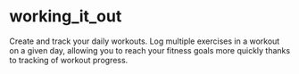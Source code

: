 # working_it_out
Create and track your daily workouts. Log multiple exercises in a workout on a given day, allowing you to reach your fitness goals more quickly thanks to tracking of workout progress.
